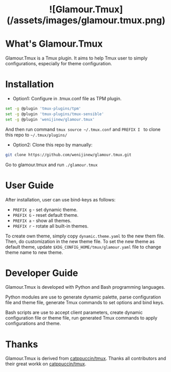 <h1 align="center">
![Glamour.Tmux](/assets/images/glamour.tmux.png)
</h1>

# What's Glamour.Tmux

Glamour.Tmux is a Tmux plugin. It aims to help Tmux user to simply configurations, especially for theme configuration.

# Installation


* Option1: Configure in .tmux.conf file as TPM plugin.

``` bash
set -g @plugin 'tmux-plugins/tpm'
set -g @plugin 'tmux-plugins/tmux-sensible'
set -g @plugin 'wenijinew/glamour.tmux'
```

And then run command `tmux source ~/.tmux.conf` and `PREFIX I ` to clone this repo to `~/.tmux/plugins/`

* Option2: Clone this repo by manually:

``` bash
git clone https://github.com/wenijinew/glamour.tmux.git
```

Go to glamour.tmux and run `./glamour.tmux`


# User Guide

After installation, user can use bind-keys as follows:

* `PREFIX g` - set dynamic theme.
* `PREFIX G` - reset default theme.
* `PREFIX a` - show all themes.
* `PREFIX r` - rotate all built-in themes.

To create own theme, simply copy `dynamic.theme.yaml` to the new them file. Then, do customization in the new theme file.
To set the new theme as default theme, update `$XDG_CONFIG_HOME/tmux/glamour.yaml` file to change theme name to new theme.

# Developer Guide

Glamour.Tmux is developed with Python and Bash programming languages.

Python modules are use to generate dynamic palette, parse configuration file and theme file, generate Tmux commands to set options and bind keys.

Bash scripts are use to accept client parameters, create dynamic configuration file or theme file, run generated Tmux commands to apply configurations and theme.

# Thanks

Glamour.Tmux is derived from [catppuccin/tmux](https://github.com/catppuccin/tmux). Thanks all contributors and their great workk on [catppuccin/tmux](https://github.com/catppuccin/tmux).
